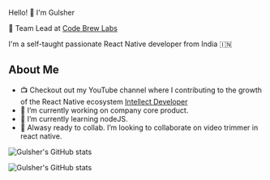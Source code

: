 
Hello! 👋 I'm Gulsher

💼 Team Lead at [Code Brew Labs](https://www.code-brew.com/)

I'm a self-taught passionate React Native developer from India 🇮🇳

## About Me
- 📺 Checkout out my YouTube channel where I contributing to the growth of the React Native ecosystem [Intellect Developer](https://www.youtube.com/@IntellectDeveloper/videos)
- 🔭 I’m currently working on company core product.
- 🌱 I’m currently learning nodeJS.
- 👯 Alwasy ready to collab. I’m looking to collaborate on video trimmer in react native.



![Gulsher's GitHub stats](https://github-readme-stats.vercel.app/api?username=gulsher7&show_icons=true&theme=tokyonight)


![Gulsher's GitHub stats](https://github-readme-streak-stats.herokuapp.com/?user=gulsher7&)
